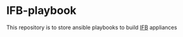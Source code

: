 # IFB-playbook
This repository is to store ansible playbooks 
to build [IFB](http://www.france-bioinformatique.fr/) appliances
